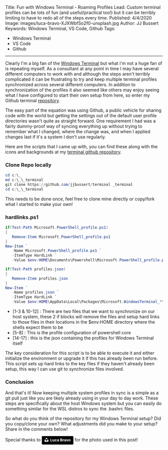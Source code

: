 Title: Fun with Windows Terminal - Roaming Profiles
Lead: Custom terminal profiles can be lots of fun (and useful/practical too!) but it can be terribly limiting to have to redo all of the steps every time.
Published: 4/4/2020
Image: images/luca-bravo-XJXWbfSo2f0-unsplash.jpg
Author: JJ Bussert
Keywords: Windows Terminal, VS Code, Github
Tags:
 - Windows Terminal
 - VS Code
 - Github
---
Clearly I'm a big fan of the [Windows Terminal](https://github.com/Microsoft/Terminal) but what i'm not a huge fan of is repeating myself.  As a consultant at any point in time I may have several different computers to work with and although the steps aren't terribly complicated it can be frustrating to try and keep multiple terminal profiles synchronized across several different computers. In addition to synchronization of the profiles it also seemed like others may enjoy seeing what I have configured to start their own setup from here, so enter my Github terminal [repository](https://github.com/JJBussert/terminal).

The easy part of the equation was using Github, a public vehicle for sharing code with the world but getting the settings out of the default user profile directories wasn't quite as straight forward. One requirement I had was a fairly dummy-proof way of syncing everything up without trying to remember what I changed, where the change was, and when I applied changes last if it's a system I don't use regularly.

Here are the scripts that I came up with, you can find these along with the icons and backgrounds at my [terminal github repository](https://github.com/JJBussert/terminal).

### Clone Repo locally
```powershell
cd c:\_
md c:\_\_terminal
git clone https://github.com/jjbussert/terminal _terminal
cd c:\_\_terminal
```

 This needs to be done once, feel free to clone mine directly or copy/fork what I started to make your own!

 ### hardlinks.ps1
```powershell
if(Test-Path Microsoft.PowerShell_profile.ps1) 
{ 
   Remove-Item Microsoft.PowerShell_profile.ps1 
}
New-Item `
   -Name Microsoft.PowerShell_profile.ps1 `
   -ItemType HardLink `
   -Value $env:HOME\Documents\Powershell\Microsoft.PowerShell_profile.ps1 

if(Test-Path profiles.json) 
{ 
   Remove-Item profiles.json 
}
New-Item `
   -Name profiles.json `
   -ItemType HardLink `
   -Value $env:HOME\AppData\Local\Packages\Microsoft.WindowsTerminal_*\LocalState\profiles.json
```
 * [1-3 & 10-12] : There are two files that we want to synchronize on our host system, these 2 if blocks will remove the files and setup hard links to those files in their locations in the $env:HOME directory where the shells expect them to be
 * [5-8] : This is the profile configuration of powershell core
 * [14-17] : this is the json containing the profiles for Windows Terminal itself

 The key consideration for this script is to be able to execute it and either initialize the environment or upgrade it if this has already been run before.  This script sets up hard links to the key files if they haven't already been setup, this way I can use git to synchronize files involved.  

### Conclusion
And that's it! Now keeping multiple system profiles in sync is a simple as a git pull just like you are likely already using in your day to day work.  These steps are specifically about the host Windows system but you can easily do something similar for the WSL distros to sync the .bashrc files.  

So what do you think of the repository for my Windows Terminal setup? Did you copy/clone your own? What adjustments did you make to your setup? Share in the comments below!

Special thanks to <a style="background-color:black;color:white;text-decoration:none;padding:4px 6px;font-family:-apple-system, BlinkMacSystemFont, &quot;San Francisco&quot;, &quot;Helvetica Neue&quot;, Helvetica, Ubuntu, Roboto, Noto, &quot;Segoe UI&quot;, Arial, sans-serif;font-size:12px;font-weight:bold;line-height:1.2;display:inline-block;border-radius:3px" href="https://unsplash.com/@lucabravo?utm_medium=referral&amp;utm_campaign=photographer-credit&amp;utm_content=creditBadge" target="_blank" rel="noopener noreferrer" title="Download free do whatever you want high-resolution photos from Luca Bravo"><span style="display:inline-block;padding:2px 3px"><svg xmlns="http://www.w3.org/2000/svg" style="height:12px;width:auto;position:relative;vertical-align:middle;top:-2px;fill:white" viewBox="0 0 32 32"><title>unsplash-logo</title><path d="M10 9V0h12v9H10zm12 5h10v18H0V14h10v9h12v-9z"></path></svg></span><span style="display:inline-block;padding:2px 3px">Luca Bravo</span></a> for the photo used in this post!